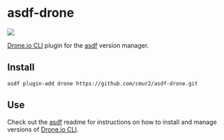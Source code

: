 # asdf-drone

![](https://github.com/cmur2/asdf-drone/workflows/ci/badge.svg)

[Drone.io CLI](https://github.com/drone/drone-cli) plugin for the [asdf](https://github.com/asdf-vm/asdf) version manager.

## Install

```
asdf plugin-add drone https://github.com/cmur2/asdf-drone.git
```

## Use

Check out the [asdf](https://github.com/asdf-vm/asdf) readme for instructions on how to install and manage versions of [Drone.io CLI](https://github.com/drone/drone-cli).
